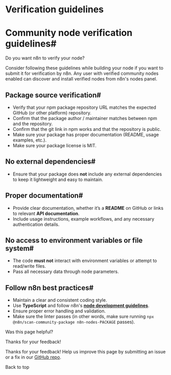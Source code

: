 # Verification guidelines

[ ](https://github.com/n8n-io/n8n-docs/edit/main/docs/integrations/creating-nodes/build/reference/verification-guidelines.md "Edit this page")

# Community node verification guidelines#

Do you want n8n to verify your node?

Consider following these guidelines while building your node if you want to submit it for verification by n8n. Any user with verified community nodes enabled can discover and install verified nodes from n8n's nodes panel.

## Package source verification#

  * Verify that your npm package repository URL matches the expected GitHub (or other platform) repository.
  * Confirm that the package author / maintainer matches between npm and the repository.
  * Confirm that the git link in npm works and that the repository is public.
  * Make sure your package has proper documentation (README, usage examples, etc.).
  * Make sure your package license is MIT.



## No external dependencies#

  * Ensure that your package does **not** include any external dependencies to keep it lightweight and easy to maintain.



## Proper documentation#

  * Provide clear documentation, whether it’s a **README** on GitHub or links to relevant **API documentation**.
  * Include usage instructions, example workflows, and any necessary authentication details.



## No access to environment variables or file system#

  * The code **must not** interact with environment variables or attempt to read/write files.
  * Pass all necessary data through node parameters.



## Follow n8n best practices#

  * Maintain a clear and consistent coding style.
  * Use **TypeScript** and follow n8n's [**node development guidelines**](../../../overview/).
  * Ensure proper error handling and validation.
  * Make sure the linter passes (in other words, make sure running `npx @n8n/scan-community-package n8n-nodes-PACKAGE` passes).

Was this page helpful? 

Thanks for your feedback! 

Thanks for your feedback! Help us improve this page by submitting an issue or a fix in our [GitHub repo](https://github.com/n8n-io/n8n-docs). 

Back to top 
